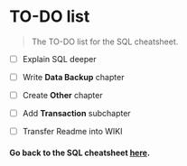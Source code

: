 # TO-DO list
> The TO-DO list for the SQL cheatsheet.

- [ ] Explain SQL deeper
- [ ] Write **Data Backup** chapter
- [ ] Create **Other** chapter 
- [ ] Add **Transaction** subchapter

- [ ] Transfer Readme into WIKI

#### **Go back to the SQL cheatsheet [here](README.md).**
